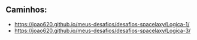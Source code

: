 ## Caminhos: 

* https://joao620.github.io/meus-desafios/desafios-spacelaxy/Logica-1/
* https://joao620.github.io/meus-desafios/desafios-spacelaxy/Logica-3/
